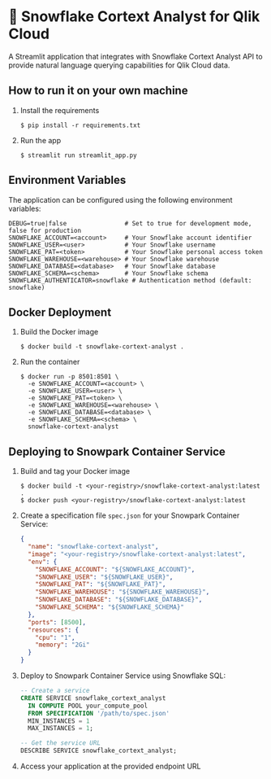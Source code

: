 # 💬 Snowflake Cortext Analyst for Qlik Cloud

A Streamlit application that integrates with Snowflake Cortext Analyst API to provide natural language querying capabilities for Qlik Cloud data.

## How to run it on your own machine

1. Install the requirements

   ```
   $ pip install -r requirements.txt
   ```

2. Run the app

   ```
   $ streamlit run streamlit_app.py
   ```

## Environment Variables

The application can be configured using the following environment variables:

```
DEBUG=true|false                # Set to true for development mode, false for production
SNOWFLAKE_ACCOUNT=<account>     # Your Snowflake account identifier
SNOWFLAKE_USER=<user>           # Your Snowflake username
SNOWFLAKE_PAT=<token>           # Your Snowflake personal access token
SNOWFLAKE_WAREHOUSE=<warehouse> # Your Snowflake warehouse
SNOWFLAKE_DATABASE=<database>   # Your Snowflake database
SNOWFLAKE_SCHEMA=<schema>       # Your Snowflake schema
SNOWFLAKE_AUTHENTICATOR=snowflake # Authentication method (default: snowflake)
```

## Docker Deployment

1. Build the Docker image

   ```
   $ docker build -t snowflake-cortext-analyst .
   ```

2. Run the container

   ```
   $ docker run -p 8501:8501 \
     -e SNOWFLAKE_ACCOUNT=<account> \
     -e SNOWFLAKE_USER=<user> \
     -e SNOWFLAKE_PAT=<token> \
     -e SNOWFLAKE_WAREHOUSE=<warehouse> \
     -e SNOWFLAKE_DATABASE=<database> \
     -e SNOWFLAKE_SCHEMA=<schema> \
     snowflake-cortext-analyst
   ```

## Deploying to Snowpark Container Service

1. Build and tag your Docker image

   ```
   $ docker build -t <your-registry>/snowflake-cortext-analyst:latest .
   $ docker push <your-registry>/snowflake-cortext-analyst:latest
   ```

2. Create a specification file `spec.json` for your Snowpark Container Service:

   ```json
   {
     "name": "snowflake-cortext-analyst",
     "image": "<your-registry>/snowflake-cortext-analyst:latest",
     "env": {
       "SNOWFLAKE_ACCOUNT": "${SNOWFLAKE_ACCOUNT}",
       "SNOWFLAKE_USER": "${SNOWFLAKE_USER}",
       "SNOWFLAKE_PAT": "${SNOWFLAKE_PAT}",
       "SNOWFLAKE_WAREHOUSE": "${SNOWFLAKE_WAREHOUSE}",
       "SNOWFLAKE_DATABASE": "${SNOWFLAKE_DATABASE}",
       "SNOWFLAKE_SCHEMA": "${SNOWFLAKE_SCHEMA}"
     },
     "ports": [8500],
     "resources": {
       "cpu": "1",
       "memory": "2Gi"
     }
   }
   ```

3. Deploy to Snowpark Container Service using Snowflake SQL:

   ```sql
   -- Create a service
   CREATE SERVICE snowflake_cortext_analyst
     IN COMPUTE POOL your_compute_pool
     FROM SPECIFICATION '/path/to/spec.json'
     MIN_INSTANCES = 1
     MAX_INSTANCES = 1;
   
   -- Get the service URL
   DESCRIBE SERVICE snowflake_cortext_analyst;
   ```

4. Access your application at the provided endpoint URL
